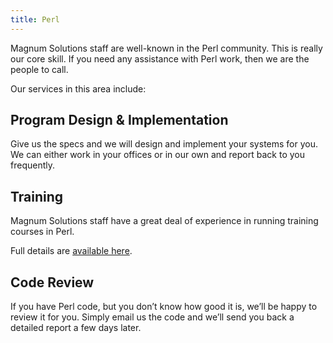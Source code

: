 ```yaml
---
title: Perl
---
```


Magnum Solutions staff are well-known in the Perl community. This is really
our core skill. If you need any assistance with Perl work, then we are the
people to call.

Our services in this area include:

## Program Design & Implementation

Give us the specs and we will design and implement your systems for you. We
can either work in your offices or in our own and report back to you
frequently.

## Training
Magnum Solutions staff have a great deal of experience in running training
courses in Perl.

Full details are [available here](https://learnperl.co.uk/).

## Code Review

If you have Perl code, but you don’t know how good it is, we’ll be happy
to review it for you. Simply email us the code and we’ll send you back a
detailed report a few days later.
